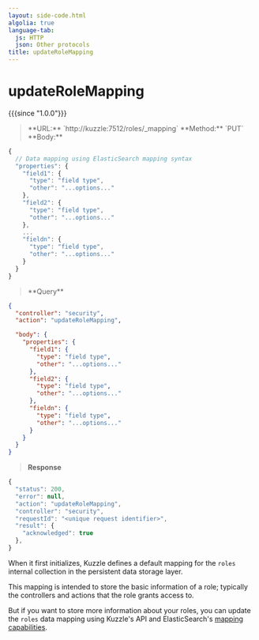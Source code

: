 ```yaml
---
layout: side-code.html
algolia: true
language-tab:
  js: HTTP
  json: Other protocols
title: updateRoleMapping
---
```



# updateRoleMapping

{{{since "1.0.0"}}}



<blockquote class="js">
<p>
**URL:** `http://kuzzle:7512/roles/_mapping`  
**Method:** `PUT`  
**Body:**
</p>
</blockquote>


```js
{
  // Data mapping using ElasticSearch mapping syntax
  "properties": {
    "field1": {
      "type": "field type",
      "other": "...options..."
    },
    "field2": {
      "type": "field type",
      "other": "...options..."
    },
    ...
    "fieldn": {
      "type": "field type",
      "other": "...options..."
    }
  }
}
```

<blockquote class="json">
<p>
**Query**
</p>
</blockquote>

```json
{
  "controller": "security",
  "action": "updateRoleMapping",

  "body": {
    "properties": {
      "field1": {
        "type": "field type",
        "other": "...options..."
      },
      "field2": {
        "type": "field type",
        "other": "...options..."
      },
      "fieldn": {
        "type": "field type",
        "other": "...options..."
      }
    }
  }
}
```

>**Response**

```javascript
{
  "status": 200,                     
  "error": null,                     
  "action": "updateRoleMapping",
  "controller": "security",
  "requestId": "<unique request identifier>",
  "result": {
    "acknowledged": true
  },
}
```

When it first initializes, Kuzzle defines a default mapping for the `roles` internal collection in the persistent data storage layer.

This mapping is intended to store the basic information of a role; typically the controllers and actions that the role grants access to.

But if you want to store more information about your roles, you can update the `roles` data mapping using Kuzzle's API and
ElasticSearch's [mapping capabilities](https://www.elastic.co/guide/en/elasticsearch/reference/5.x/mapping.html).
